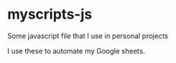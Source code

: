 # myscripts-js
Some javascript file that I use in personal projects

I use these to automate my Google sheets. 
